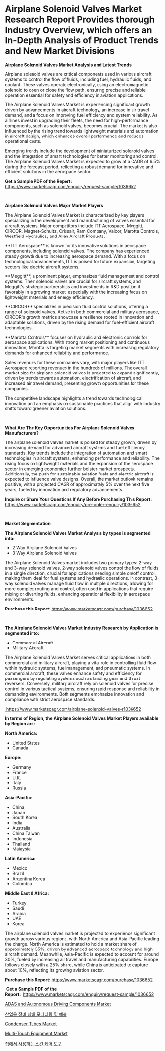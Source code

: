 <p><h1>Airplane Solenoid Valves Market Research Report Provides thorough Industry Overview, which offers an In-Depth Analysis of Product Trends and New Market Divisions</h1></p><p><strong>Airplane Solenoid Valves Market Analysis and Latest Trends</strong></p>
<p><p>Airplane solenoid valves are critical components used in various aircraft systems to control the flow of fluids, including fuel, hydraulic fluids, and coolant. These valves operate electronically, using an electromagnetic solenoid to open or close the flow path, ensuring precise and reliable operation essential for safety and efficiency in aviation applications.</p><p>The Airplane Solenoid Valves Market is experiencing significant growth driven by advancements in aircraft technology, an increase in air travel demand, and a focus on improving fuel efficiency and system reliability. As airlines invest in upgrading their fleets, the need for high-performance components, such as solenoid valves, becomes crucial. The market is also influenced by the rising trend towards lightweight materials and automation in aircraft design, which enhances overall performance and reduces operational costs.</p><p>Emerging trends include the development of miniaturized solenoid valves and the integration of smart technologies for better monitoring and control. The Airplane Solenoid Valves Market is expected to grow at a CAGR of 6.5% during the forecast period, reflecting a robust demand for innovative and efficient solutions in the aerospace sector.</p></p>
<p><strong>Get a Sample PDF of the Report:&nbsp;</strong> <a href="https://www.marketscagr.com/enquiry/request-sample/1036652">https://www.marketscagr.com/enquiry/request-sample/1036652</a></p>
<p>&nbsp;</p>
<p><strong>Airplane Solenoid Valves Major Market Players</strong></p>
<p><p>The Airplane Solenoid Valves Market is characterized by key players specializing in the development and manufacturing of valves essential for aircraft systems. Major competitors include ITT Aerospace, Meggitt, CIRCOR, Magnet-Schultz, Crissair, Ram Company, Valcor, Marotta Controls, Westfield Hydraulics, and Allen Aircraft Products.</p><p>**ITT Aerospace** is known for its innovative solutions in aerospace components, including solenoid valves. The company has experienced steady growth due to increasing aerospace demand. With a focus on technological advancements, ITT is poised for future expansion, targeting sectors like electric aircraft systems.</p><p>**Meggitt**, a prominent player, emphasizes fluid management and control systems. Their solenoid valves are crucial for aircraft systems, and Meggitt's strategic partnerships and investments in R&D position it favorably in a growing market, especially with the increasing focus on lightweight materials and energy efficiency.</p><p>**CIRCOR** specializes in precision fluid control solutions, offering a range of solenoid valves. Active in both commercial and military aerospace, CIRCOR's growth metrics showcase a resilience rooted in innovation and adaptable solutions, driven by the rising demand for fuel-efficient aircraft technologies.</p><p>**Marotta Controls** focuses on hydraulic and electronic controls for aerospace applications. With strong market positioning and continuous innovation, Marotta is targeting market segments with increasing regulatory demands for enhanced reliability and performance.</p><p>Sales revenues for these companies vary, with major players like ITT Aerospace reporting revenues in the hundreds of millions. The overall market size for airplane solenoid valves is projected to expand significantly, driven by trends towards automation, electrification of aircraft, and increased air travel demand, presenting growth opportunities for these companies.</p><p>The competitive landscape highlights a trend towards technological innovation and an emphasis on sustainable practices that align with industry shifts toward greener aviation solutions.</p></p>
<p>&nbsp;</p>
<p><strong>What Are The Key Opportunities For Airplane Solenoid Valves Manufacturers?</strong></p>
<p><p>The airplane solenoid valves market is poised for steady growth, driven by increasing demand for advanced aircraft systems and fuel efficiency standards. Key trends include the integration of automation and smart technologies in aircraft systems, enhancing performance and reliability. The rising focus on lightweight materials and the expansion of the aerospace sector in emerging economies further bolster market prospects. Additionally, the push for sustainable aviation fuels and electric aircraft is expected to influence valve designs. Overall, the market outlook remains positive, with a projected CAGR of approximately 5% over the next five years, fueled by innovation and regulatory advancements.</p></p>
<p><strong>Inquire or Share Your Questions If Any Before Purchasing This Report:</strong> <a href="https://www.marketscagr.com/enquiry/pre-order-enquiry/1036652">https://www.marketscagr.com/enquiry/pre-order-enquiry/1036652</a></p>
<p>&nbsp;</p>
<p><strong>Market Segmentation</strong></p>
<p><strong>The Airplane Solenoid Valves Market Analysis by types is segmented into:</strong></p>
<p><ul><li>2 Way Airplane Solenoid Valves</li><li>3 Way Airplane Solenoid Valves</li></ul></p>
<p><p>The Airplane Solenoid Valves market includes two primary types: 2-way and 3-way solenoid valves. 2-way solenoid valves control the flow of fluids in a single direction, crucial for applications needing simple on/off control, making them ideal for fuel systems and hydraulic operations. In contrast, 3-way solenoid valves manage fluid flow in multiple directions, allowing for more complex routing and control, often used in applications that require mixing or diverting fluids, enhancing operational flexibility in aerospace environments.</p></p>
<p><strong>Purchase this Report:&nbsp;</strong><a href="https://www.marketscagr.com/purchase/1036652">https://www.marketscagr.com/purchase/1036652</a></p>
<p>&nbsp;</p>
<p><strong>The Airplane Solenoid Valves Market Industry Research by Application is segmented into:</strong></p>
<p><ul><li>Commercial Aircraft</li><li>Military Aircraft</li></ul></p>
<p><p>The Airplane Solenoid Valves Market serves critical applications in both commercial and military aircraft, playing a vital role in controlling fluid flow within hydraulic systems, fuel management, and pneumatic systems. In commercial aircraft, these valves enhance safety and efficiency for passengers by regulating systems such as landing gear and thrust reversers. Conversely, military aircraft rely on solenoid valves for precise control in various tactical systems, ensuring rapid response and reliability in demanding environments. Both segments emphasize innovation and compliance with strict aerospace standards.</p></p>
<p><a href="https://www.marketscagr.com/airplane-solenoid-valves-r1036652">&nbsp;https://www.marketscagr.com/airplane-solenoid-valves-r1036652</a></p>
<p><strong>In terms of Region, the Airplane Solenoid Valves Market Players available by Region are:</strong></p>
<p>
    <p> <strong> North America: </strong>
        <ul>
            <li>United States</li>
            <li>Canada</li>
        </ul>
        </p> 
    <p> <strong> Europe: </strong>
        <ul>
            <li>Germany</li>
            <li>France</li>
            <li>U.K.</li>
            <li>Italy</li>
            <li>Russia</li>
        </ul>
        </p> 
    <p> <strong> Asia-Pacific: </strong>
        <ul>
            <li>China</li>
            <li>Japan</li>
            <li>South Korea</li>
            <li>India</li>
            <li>Australia</li>
            <li>China Taiwan</li>
            <li>Indonesia</li>
            <li>Thailand</li>
            <li>Malaysia</li>
        </ul>
        </p> 
    <p> <strong> Latin America: </strong>
        <ul>
            <li>Mexico</li>
            <li>Brazil</li>
            <li>Argentina Korea</li>
            <li>Colombia</li>
        </ul>
        </p> 
    <p> <strong> Middle East & Africa: </strong>
        <ul>
            <li>Turkey</li>
            <li>Saudi</li>
            <li>Arabia</li>
            <li>UAE</li>
            <li>Korea</li>
        </ul>
    </p>
    </p>
<p><p>The airplane solenoid valves market is projected to experience significant growth across various regions, with North America and Asia-Pacific leading the charge. North America is estimated to hold a market share of approximately 35%, driven by advanced aerospace technology and high aircraft demand. Meanwhile, Asia-Pacific is expected to account for around 30%, fueled by increasing air travel and manufacturing capabilities. Europe follows closely with a 25% share, while China is anticipated to capture about 10%, reflecting its growing aviation sector.</p></p>
<p><strong>Purchase this Report: </strong><a href="https://www.marketscagr.com/purchase/1036652">https://www.marketscagr.com/purchase/1036652</a></p>
<p>&nbsp;<strong>Get a Sample PDF of the Report:&nbsp;&nbsp;</strong><a href="https://www.marketscagr.com/enquiry/request-sample/1036652">https://www.marketscagr.com/enquiry/request-sample/1036652</a></p>
<p><strong></strong></p>
<p><p><a href="https://www.linkedin.com/pulse/how-regional-markets-adapting-adas-autonomous-driving-components-sf98e?trackingId=MYlTiMMcTPahYilj5Psh0Q%3D%3D">ADAS and Autonomous Driving Components Market</a></p><p><a href="https://medium.com/@will_j_is/%EC%82%B0%EC%97%85-%EC%9E%A5%EB%B9%84-%EA%B1%B4%EA%B0%95-%EB%AA%A8%EB%8B%88%ED%84%B0%EB%A7%81-%EB%B0%8F-%EC%98%88%EC%B8%A1-%EC%8B%9C%EC%9E%A5-%EC%A0%90%EC%9C%A0%EC%9C%A8-%EA%B7%9C%EB%AA%A8-%EB%8F%99%ED%96%A5-%EC%82%B0%EC%97%85-%EB%B6%84%EC%84%9D-%EB%B3%B4%EA%B3%A0%EC%84%9C-%EC%9C%A0%ED%98%95%EB%B3%84-%EC%B5%9C%EC%A2%85-%EC%9A%A9%EB%8F%84%EB%B3%84-%EC%83%81%EC%97%85-%EC%86%8C%EB%B9%84%EC%9E%90-%EC%82%B0%EC%97%85-%EA%B8%B0%ED%83%80-%EC%A7%80%EC%97%AD%EB%B3%84-%EC%84%B8%EB%B6%84%ED%99%94-%EC%98%88%EC%B8%A1-2024-2031-903b7f12b578">산업용 장비 상태 모니터링 및 예측</a></p><p><a href="https://www.linkedin.com/pulse/what-factors-influence-condenser-tubes-market-coming-years-0oxnf?trackingId=qy9sKDIgSUeBZ16DB2%2BDQw%3D%3D">Condenser Tubes Market</a></p><p><a href="https://github.com/pizolina/Market-Research-Report-List-6/blob/main/multi-touch-equipment-market.md">Multi-Touch Equipment Market</a></p><p><a href="https://medium.com/@will_j_is/%EA%B8%80%EB%A1%9C%EB%B2%8C-%EA%B0%80%EC%A0%95%EC%9A%A9-%EC%8A%A4%ED%82%A8%EC%BC%80%EC%96%B4-%EB%8F%84%EA%B5%AC-%EC%8B%9C%EC%9E%A5-%EB%B6%80%EB%AC%B8-%EC%9C%A0%ED%98%95-%EC%9D%91%EC%9A%A9-%EB%B6%84%EC%95%BC-%EC%8B%9C%EC%9E%A5-%ED%94%8C%EB%A0%88%EC%9D%B4%EC%96%B4-%EC%A0%84%EB%9E%B5-%EC%A7%80%EC%97%AD-%EC%84%B1%EC%9E%A5-%ED%86%B5%EC%B0%B0%EB%A0%A5-%EB%B0%8F-%ED%96%A5%ED%9B%84-%EC%A0%84%EB%A7%9D-2024-2031-67e94f7d3970">집에서 사용하는 스킨 케어 도구</a></p></p>
